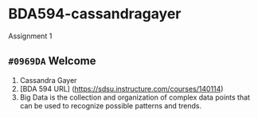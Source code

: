 # BDA594-cassandragayer
Assignment 1

## `#0969DA` Welcome

1. Cassandra Gayer
2. [BDA 594 URL] (https://sdsu.instructure.com/courses/140114)
3. Big Data is the collection and organization of complex data points that can be used to recognize possible patterns and trends.
   
